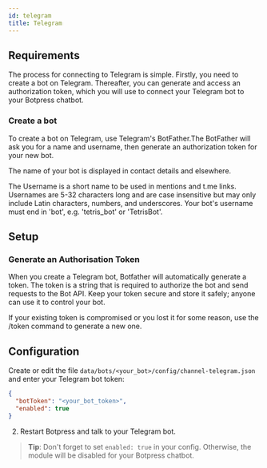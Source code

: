 ```yaml
---
id: telegram
title: Telegram
---
```


## Requirements

The process for connecting to Telegram is simple. Firstly, you need to create a bot on Telegram. Thereafter, you can generate and access an authorization token, which you will use to connect your Telegram bot to your Botpress chatbot.  

### Create a bot
To create a bot on Telegram, use Telegram's BotFather.The BotFather will ask you for a name and username, then generate an authorization token for your new bot.

The name of your bot is displayed in contact details and elsewhere.

The Username is a short name to be used in mentions and t.me links. Usernames are 5-32 characters long and are case insensitive but may only include Latin characters, numbers, and underscores. Your bot's username must end in 'bot', e.g. 'tetris_bot' or 'TetrisBot'.

## Setup

### Generate an Authorisation Token
When you create a Telegram bot, Botfather will automatically generate a token. The token is a string that is required to authorize the bot and send requests to the Bot API. Keep your token secure and store it safely; anyone can use it to control your bot.

If your existing token is compromised or you lost it for some reason, use the /token command to generate a new one.

## Configuration

Create or edit the file `data/bots/<your_bot>/config/channel-telegram.json` and enter your Telegram bot token:

```json
{
  "botToken": "<your_bot_token>",
  "enabled": true
}
```

2. Restart Botpress and talk to your Telegram bot.

> **Tip**: Don't forget to set `enabled: true` in your config. Otherwise, the module will be disabled for your Botpress chatbot.
